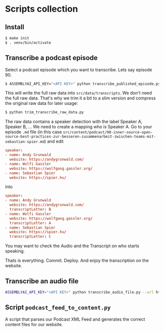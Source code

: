 # Scripts collection

## Install

```sh
$ make init
$ . venv/bin/activate
```

## Transcribe a podcast episode

Select a podcast episode which you want to transcribe.
Lets say episode 90.

```sh
$ ASSEMBLYAI_API_KEY="<API KEY>" python transcribe_published_episode.py 90
```

This will write the full raw data into `src/data/transcripts`.
We don't need the full raw data.
That's why we trim it a bit to a slim version and compress the original raw data for later usage:

```sh
$ python trim_transcribe_raw_data.py
```

The raw data contains a speaker detection with the label Speaker A, Speaker B, ...
We need to create a mapping who is Speaker A.
Go to your episode `.md` file (in this case `src/content/podcast/90-inner-source-open-source-best-practices-zur-besseren-zusammenarbeit-zwischen-teams-mit-sebastian-spier.md`) and edit

```toml
speaker:
- name: Andy Grunwald
  website: https://andygrunwald.com/
- name: Wolfi Gassler
  website: https://wolfgang.gassler.org/
- name: Sebastian Spier
  website: https://spier.hu/
```

into

```toml
speaker:
- name: Andy Grunwald
  website: https://andygrunwald.com/
  transcriptLetter: B
- name: Wolfi Gassler
  website: https://wolfgang.gassler.org/
  transcriptLetter: A
- name: Sebastian Spier
  website: https://spier.hu/
  transcriptLetter: C
```

You may want to check the Audio and the Transcript on who starts speaking.

Thats is everything.
Commit. Deploy. And enjoy the transcription on the website.

## Transcribe an audio file

```sh
ASSEMBLYAI_API_KEY="<API KEY>" python transcribe_audio_file.py --url https://my.file.com/foo.mp3 --speaker 3
``````

## Script `podcast_feed_to_content.py`

A script that parses our Podcast XML Feed and generates the correct content files for our website.
